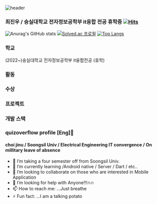 <!-- 대문 장식 -->
![header](https://capsule-render.vercel.app/api?type=cylinder&color=78f4d9&height=150&section=header&text=quizoverflow&fontColor=134669&fontSize=70&animation=fadeIn&fontAlignY=55)
### 최진우 / 숭실대학교 전자정보공학부 it융합 전공 휴학중  [![Hits](https://hits.seeyoufarm.com/api/count/incr/badge.svg?url=https%3A%2F%2Fgithub.com%2Fquizoverflow%2F&count_bg=%2379C83D&title_bg=%23555555&icon=toggl.svg&icon_color=%23E7E7E7&title=hits&edge_flat=false)](https://hits.seeyoufarm.com)
<!-- 깃헙,솔브닥 스탯 -->

![Anurag's GitHub stats](https://github-readme-stats.vercel.app/api?username=quizoverflow&show_icons=true&theme=radical) [![Solved.ac
프로필](http://mazassumnida.wtf/api/v2/generate_badge?boj=quizoverflow)](https://solved.ac/quizoverflow)
[![Top Langs](https://github-readme-stats.vercel.app/api/top-langs/?username=quizoverflow&layout=donut)](https://github.com/anuraghazra/github-readme-stats)


<!-- 본문 -->
### 학교
(2022~)숭실대학교 전자정보공학부 it융합전공 (휴학)

### 활동

### 수상

### 프로젝트


### 개발 스택


### quizoverflow profile [Eng]👋 
#### choi jinu / Soongsil Univ / Electrical Engineering IT convergence / On millitary leave of absence

- 🔭 I’m taking a four semester off from Soongsil Univ. 
- 🌱 I’m currently learning /Android native / Server / Dart / etc.. 
- 👯 I’m looking to collaborate on those who are interested in Mobile Application
- 🤔 I’m looking for help with Anyone!!!🔥🔥
- 📫 How to reach me: ...Just breathe
- ⚡ Fun fact: ...I am a talking potato


